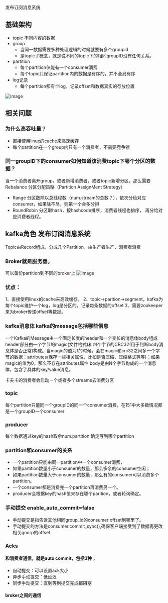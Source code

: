 发布订阅消息系统

## 基础架构

- topic 不同内容的数据
- group
    - 当同一数据需要多种处理逻辑的时候就要有多个groupid
    - 是topic子概念，就是说不同的topic下的相同groupID没有任何关系。
- partition
    - 每个partition仅能有一个consumer消费    
    - 每个topic只保证partition内的数据是有序的，并不全局有序
- log记录
    - 每个partition都有个log，记录offset和数据真实的存放位置

![image](FB8786EDA01E4A22883BA4747964A803)

## 相关问题

### 为什么高吞吐量？
- 直接使用linux的cache来高速缓存
- 每个partition在一个group内只有一个消费者，不需要竞争锁

### 同一groupID下的consumer如何知道该消费topic下哪个分区的数据？
当一个消费者离开group，或者新增消费者，或者topic新增分区，那么需要Rebalance
分区分配策略（Partition AssignMent Strategy）
- Range
分区数除以总线程数（num.stream的总数？），依次分给对应consumer，如果除不尽，则第一个会多分担
- RoundRobin
分区取hash，按hashcode排序，消费者线程也排序， 再分给对应消费者线程。

## kafka角色 发布订阅消息系统
Topic由Record组成，分成几个Partition，由生产者生产、消费者消费
### Broker就是服务器。
可以备份partition到不同的broker上
![image](A5AEF12003F94B6DA8B3834A9BF8ABAE)

### 优点：
1、直接使用linux的cache来高效缓存。
2、topic->parition->segment，kafka为每个topic维护一个log，log是分区的，记录每条数据的offset
3、需要zookeeper来为broker传递offset等数据。

### kafka消息体 kafka的message包括哪些信息
一个Kafka的Message由一个固定长度的header和一个变长的消息体body组成header部分由一个字节的magic(文件格式)和四个字节的CRC32(用于判断body消息体是否正常)构成。当magic的值为1的时候，会在magic和crc32之间多一个字节的数据：attributes(保存一些相关属性，比如是否压缩、压缩格式等等)；如果magic的值为0，那么不存在attributes属性
body是由N个字节构成的一个消息体，包含了具体的key/value消息。

卡夫卡的消费者会启动一个或者多个streams去消费分区

### topic
每个partition只能同一个groupID的同一个consumer消费，在151中大多数情况都是一个groupID一个consumer
### producer
每个数据通过key的hash取余num.partition 确定写到哪个partition

### partition和consumer的关系
- 一个partition只能由同一partition中一个consumer消费，
- 如果partition数量小于consumer的数量，那么多余的consumer空闲；
- 如果partition数量大于consumer的数量，那么有的consumer可以消费多个partition。
- 一个consumer都是消费完一个partition再消费另一个。
- producer会根据key的hash值来存在哪个parition，或者轮询确定。

### 手动提交 enable_auto_commit=false
- 手动提交是指告诉其他相同group_id的consumer offset到哪里了。
- 手动提交的方法是consumer.commit_sync(),确保客户端接受到了数据再更改相关gourp的offset

### Acks

#### 和消费者通信，就是auto commit，包括3种；
- 自动提交：可以设置ack大小
- 异步手动提交：低延迟
- 同步手动提交：直到等到提交完成都阻塞

#### broker之间的通信

